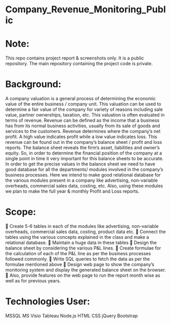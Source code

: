 # Company_Revenue_Monitoring_Public

# Note:
This repo contains project report & screenshots only. It is a public repository. The main repository containing the project code is private. 

# Background: 
A company valuation is a general process of determining the economic value of the entire business / company unit. This valuation can be used to determine a fair value of the company for variety of reasons including sale value, partner ownerships, taxation, etc. This valuation is often evaluated in terms of revenue. Revenue can be defined as the income that a business has from its normal business activities, usually from its sale of goods and services to the customers. Revenue determines where the company’s net profit. A high value indicates profit while a low value indicates loss. This revenue can be found out in the company’s balance sheet / profit and loss reports. The balance sheet reveals the firm’s asset, liabilities and owner’s equity. So, in order to determine the financial position of the company at a single point in time it very important for this balance sheets to be accurate. In order to get the precise values in the balance sheet we need to have good database for all the departments/ modules involved in the company’s business processes. Here we intend to make good relational database for the various modules present in a company like advertising, non-variable overheads, commercial sales data, costing, etc. Also, using these modules we plan to make the full year & monthly Profit and Loss reports.

# Scope:
	Create 5-6 tables in each of the modules like advertising, non-variable overheads, commercial sales data, costing, product data etc. 
	Connect the tables using the various concepts explained in the class and make a relational database.
	Maintain a huge data in these tables
	Design the balance sheet by considering the various P&L lines.
	Create formulae for the calculation of each of the P&L line as per the business processes followed commonly.
	Write SQL queries to fetch the data as per the formulae mentioned above
	Design web page to show the company’s monitoring system and display the generated balance sheet on the browser.
	Also, provide features on the web page to run the report month wise as well as for previous years. 

# Technologies User:

MSSQL
MS Visio 
Tableau
Node.js
HTML
CSS
jQuery
Bootstrap
